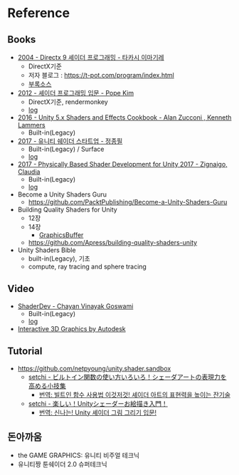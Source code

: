 # Reference

## Books

- [2004 - Directx 9 셰이더 프로그래밍 - 타카시 이마기레](https://www.hanbit.co.kr/store/books/look.php?p_code=B9447539340)
  - DirectX기준
  - 저자 블로그 : <https://t-pot.com/program/index.html>
  - [부록소스](https://dw.hanbit.co.kr/exam/1285/cd.zip)
- [2012 - 셰이더 프로그래밍 입문 - Pope Kim](http://www.hanbit.co.kr/store/books/look.php?p_code=B8421024205)
  - DirectX기준, rendermonkey
  - [log](https://github.com/netpyoung/bs.introduction-to-shader-programming)
- [2016 - Unity 5.x Shaders and Effects Cookbook - Alan Zucconi , Kenneth Lammers](https://www.packtpub.com/product/unity-5-x-shaders-and-effects-cookbook/9781785285240)
  - Built-in(Legacy)
- [2017 - 유니티 쉐이더 스타트업 - 정종필](https://vielbooks.com/235)
  - Built-in(Legacy) / Surface
  - [log](https://github.com/netpyoung/bs.shader_startup)
- [2017 - Physically Based Shader Development for Unity 2017 - Zignaigo, Claudia](https://www.apress.com/kr/book/9781484233085)
  - Built-in(Legacy)
  - [log](https://github.com/netpyoung/bs.physically_based_shader_develop_for_unity)
- Become a Unity Shaders Guru
  - https://github.com/PacktPublishing/Become-a-Unity-Shaders-Guru
- Building Quality Shaders for Unity 
  - 12장
  - 14장
    - [GraphicsBuffer](https://docs.unity3d.com/ScriptReference/GraphicsBuffer.html)
  - https://github.com/Apress/building-quality-shaders-unity
- Unity Shaders Bible
  - built-in(Legacy), 기초
  - compute, ray tracing and sphere tracing

## Video

- [ShaderDev -  Chayan Vinayak Goswami](https://shaderdev.com/)
  - Built-in(Legacy)
  - [log](https://github.com/netpyoung/vs.shader-developing-using-unity)
- [Interactive 3D Graphics by Autodesk](https://www.udacity.com/course/interactive-3d-graphics--cs291)

## Tutorial

- <https://github.com/netpyoung/unity.shader.sandbox>
  - [setchi - ビルトイン関数の使い方いろいろ！シェーダアートの表現力を高める小技集](https://docs.google.com/presentation/d/12RrqyAkFanKmfL96ZHvhDCozE-_rKFPlU1YVwej4_bc)
    - [번역: 빌트인 함수 사용법 이것저것! 셰이더 아트의 표현력을 높이는 잔기술](https://docs.google.com/presentation/d/1zga066sEmZMnZeIaIuDt0ijVIF0ii271Atl2okzCw6c)
  - [setchi - 楽しい！Unityシェーダーお絵描き入門！](https://docs.google.com/presentation/d/1NMhx4HWuNZsjNRRlaFOu2ysjo04NgcpFlEhzodE8Rlg)
    - [번역: 신나는! Unity 셰이더 그림 그리기 입문!](https://docs.google.com/presentation/d/13VJ470UGLtMUOdNGrGZVvI-aHW3BLkNa0XUOZLvppKI)

## 돈아까움

- the GAME GRAPHICS: 유니티 비주얼 테크닉
- 유니티짱 툰쉐이더 2.0 슈퍼테크닉

